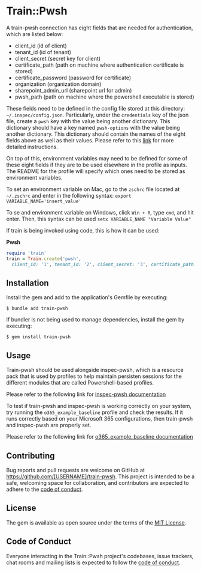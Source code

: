 # Train::Pwsh

A train-pwsh connection has eight fields that are needed for authentication, which are listed below:
- client_id (id of client)
- tenant_id (id of tenant)
- client_secret (secret key for client)
- certificate_path (path on machine where authentication certificate is stored)
- certificate_password (password for certificate)
- organization (organization domain)
- sharepoint_admin_url (sharepoint url for admin)
- pwsh_path (path on machine where the powershell executable is stored)

These fields need to be defined in the config file stored at this directory: `~/.inspec/config.json`. Particularly, under the `credentials` key of the json file, create a `pwsh` key with the value being another dictionary. This dictionary should have a key named `pwsh-options` with the value being another dictionary. This dictionary should contain the names of the eight fields above as well as their values. Please refer to this [link](https://origin.inspec.io/docs/reference/config/) for more detailed instructions.

On top of this, environment variables may need to be defined for some of these eight fields if they are to be used elsewhere in the profile as inputs. The README for the profile will specify which ones need to be stored as environment variables. 

To set an environment variable on Mac, go to the `zschrc` file located at `~/.zschrc` and enter in the following syntax: `export VARIABLE_NAME='insert_value'`

To se and environment variable on Windows, click `Win + R`, type `cmd`, and hit enter. Then, this syntax can be used `setx VARIABLE_NAME "Variable Value"`

If train is being invoked using code, this is how it can be used:

**Pwsh**

```ruby
require 'train'
train = Train.create('pwsh',
  client_id: '1', tenant_id: '2', client_secret: '3', certificate_path: '4', certificate_password: '5', organization: '6', sharepoint_admin_url: '7', pwsh_path: '8')
```

## Installation

Install the gem and add to the application's Gemfile by executing:

    $ bundle add train-pwsh

If bundler is not being used to manage dependencies, install the gem by executing:

    $ gem install train-pwsh

## Usage

Train-pwsh should be used alongside inspec-pwsh, which is a resource pack that is used by profiles to help maintain persisten sessions for the different modules that are called Powershell-based profiles.

Please refer to the following link for [inspec-pwsh documentation](https://github.com/mitre/inspec-pwsh)

To test if train-pwsh and inspec-pwsh is working correctly on your system, try running the `o365_example_baseline` profile and check the results. If it runs correctly based on your Microsoft 365 configurations, then train-pwsh and inspec-pwsh are properly set. 

Please refer to the following link for [o365_example_baseline documentation](https://github.com/mitre/o365_example_baseline)

## Contributing

Bug reports and pull requests are welcome on GitHub at https://github.com/[USERNAME]/train-pwsh. This project is intended to be a safe, welcoming space for collaboration, and contributors are expected to adhere to the [code of conduct](https://github.com/[USERNAME]/train-pwsh/blob/main/CODE_OF_CONDUCT.md).

## License

The gem is available as open source under the terms of the [MIT License](https://opensource.org/licenses/MIT).

## Code of Conduct

Everyone interacting in the Train::Pwsh project's codebases, issue trackers, chat rooms and mailing lists is expected to follow the [code of conduct](https://github.com/[USERNAME]/train-pwsh/blob/main/CODE_OF_CONDUCT.md).

